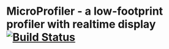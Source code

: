 MicroProfiler - a low-footprint profiler with realtime display [![Build Status](https://travis-ci.org/tyoma/micro-profiler.svg?branch=master)](https://travis-ci.org/tyoma/micro-profiler/)
====
